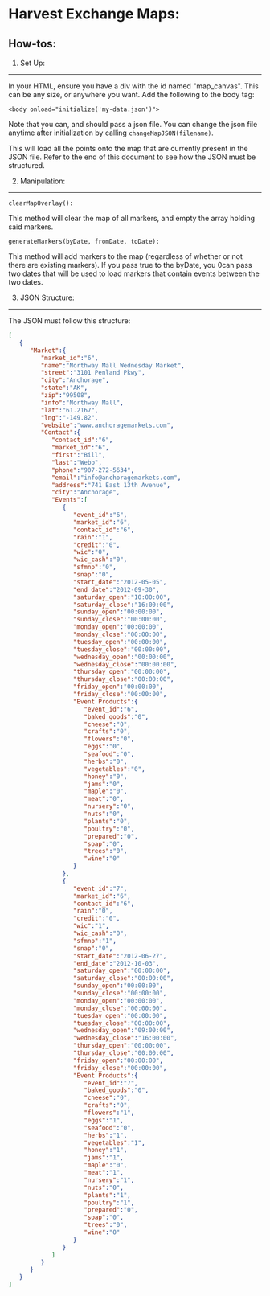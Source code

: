 Harvest Exchange Maps:
======================

How-tos:
--------

1.  Set Up:
-----------

In your HTML, ensure you have a div with the id named "map_canvas".  This can be any size, or anywhere you want.
Add the following to the body tag:

``<body onload="initialize('my-data.json')">``

Note that you can, and should pass a json file.  You can change the json file anytime after initialization by calling ``changeMapJSON(filename)``.  

This will load all the points onto the map that are currently present in the JSON file.  Refer to the end of this document to see how the JSON must be structured.  

2.  Manipulation: 
----------------- 

``clearMapOverlay():``

This method will clear the map of all markers, and empty the array holding said markers.  

``generateMarkers(byDate, fromDate, toDate): ``

This method will add markers to the map (regardless of whether or not there are existing markers).  If you pass true to the byDate, you 0can pass two dates that will be used to load markers that contain events between the two dates.  

3.  JSON Structure:  
-------------------
The JSON must follow this structure:  
```json
[
   {
      "Market":{
         "market_id":"6",
         "name":"Northway Mall Wednesday Market",
         "street":"3101 Penland Pkwy",
         "city":"Anchorage",
         "state":"AK",
         "zip":"99508",
         "info":"Northway Mall",
         "lat":"61.2167",
         "lng":"-149.82",
         "website":"www.anchoragemarkets.com",
         "Contact":{
            "contact_id":"6",
            "market_id":"6",
            "first":"Bill",
            "last":"Webb",
            "phone":"907-272-5634",
            "email":"info@anchoragemarkets.com",
            "address":"741 East 13th Avenue",
            "city":"Anchorage",
            "Events":[
               {
                  "event_id":"6",
                  "market_id":"6",
                  "contact_id":"6",
                  "rain":"1",
                  "credit":"0",
                  "wic":"0",
                  "wic_cash":"0",
                  "sfmnp":"0",
                  "snap":"0",
                  "start_date":"2012-05-05",
                  "end_date":"2012-09-30",
                  "saturday_open":"10:00:00",
                  "saturday_close":"16:00:00",
                  "sunday_open":"00:00:00",
                  "sunday_close":"00:00:00",
                  "monday_open":"00:00:00",
                  "monday_close":"00:00:00",
                  "tuesday_open":"00:00:00",
                  "tuesday_close":"00:00:00",
                  "wednesday_open":"00:00:00",
                  "wednesday_close":"00:00:00",
                  "thursday_open":"00:00:00",
                  "thursday_close":"00:00:00",
                  "friday_open":"00:00:00",
                  "friday_close":"00:00:00",
                  "Event Products":{
                     "event_id":"6",
                     "baked_goods":"0",
                     "cheese":"0",
                     "crafts":"0",
                     "flowers":"0",
                     "eggs":"0",
                     "seafood":"0",
                     "herbs":"0",
                     "vegetables":"0",
                     "honey":"0",
                     "jams":"0",
                     "maple":"0",
                     "meat":"0",
                     "nursery":"0",
                     "nuts":"0",
                     "plants":"0",
                     "poultry":"0",
                     "prepared":"0",
                     "soap":"0",
                     "trees":"0",
                     "wine":"0"
                  }
               },
               {
                  "event_id":"7",
                  "market_id":"6",
                  "contact_id":"6",
                  "rain":"0",
                  "credit":"0",
                  "wic":"1",
                  "wic_cash":"0",
                  "sfmnp":"1",
                  "snap":"0",
                  "start_date":"2012-06-27",
                  "end_date":"2012-10-03",
                  "saturday_open":"00:00:00",
                  "saturday_close":"00:00:00",
                  "sunday_open":"00:00:00",
                  "sunday_close":"00:00:00",
                  "monday_open":"00:00:00",
                  "monday_close":"00:00:00",
                  "tuesday_open":"00:00:00",
                  "tuesday_close":"00:00:00",
                  "wednesday_open":"09:00:00",
                  "wednesday_close":"16:00:00",
                  "thursday_open":"00:00:00",
                  "thursday_close":"00:00:00",
                  "friday_open":"00:00:00",
                  "friday_close":"00:00:00",
                  "Event Products":{
                     "event_id":"7",
                     "baked_goods":"0",
                     "cheese":"0",
                     "crafts":"0",
                     "flowers":"1",
                     "eggs":"1",
                     "seafood":"0",
                     "herbs":"1",
                     "vegetables":"1",
                     "honey":"1",
                     "jams":"1",
                     "maple":"0",
                     "meat":"1",
                     "nursery":"1",
                     "nuts":"0",
                     "plants":"1",
                     "poultry":"1",
                     "prepared":"0",
                     "soap":"0",
                     "trees":"0",
                     "wine":"0"
                  }
               }
            ]
         }
      }
   }
]
```